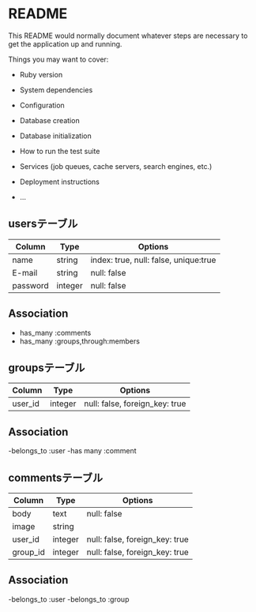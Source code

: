 # README

This README would normally document whatever steps are necessary to get the
application up and running.

Things you may want to cover:

* Ruby version

* System dependencies

* Configuration

* Database creation

* Database initialization

* How to run the test suite

* Services (job queues, cache servers, search engines, etc.)

* Deployment instructions

* ...

##  usersテーブル

|Column|Type|Options|
|------|----|-------|
|name|string|index: true, null: false, unique:true|
|E-mail|string|null: false|
|password|integer|null: false|

##  Association
- has_many :comments
- has_many :groups,through:members

##  groupsテーブル
|Column|Type|Options|
|------|----|-------|
|user_id|integer|null: false, foreign_key: true|

##  Association
-belongs_to :user
-has many :comment


##  commentsテーブル

|Column|Type|Options|
|------|----|-------|
|body|text|null: false|
|image|string|
|user_id|integer|null: false, foreign_key: true|
|group_id|integer|null: false, foreign_key: true|

##  Association
-belongs_to :user
-belongs_to :group

